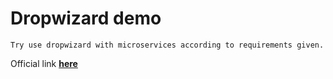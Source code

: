 # Dropwizard demo
    Try use dropwizard with microservices according to requirements given.
Official link [**here**](http://www.dropwizard.io/1.2.0/docs/index.html)